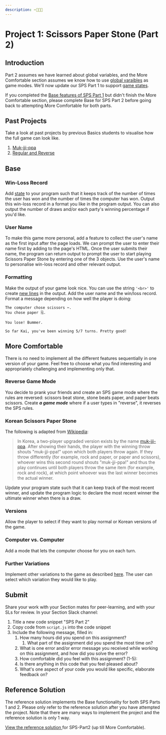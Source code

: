 ```yaml
---
description: ✂️📃💎🤩
---
```


# Project 1: Scissors Paper Stone (Part 2)

## Introduction

Part 2 assumes we have learned about global variables, and the More Comfortable section assumes we know how to use [global varaibles](../../8-managing-state-and-input-validation/8.1-program-lifecycle-and-state.md#global-variables) as game modes. We'll now update our SPS Part 1 to support [game states](../../8-managing-state-and-input-validation/8.2-program-state-for-game-modes.md#global-state-for-app-modes).

If you completed the [Base features of SPS Part 1](project-1-scissors-paper-stone-part-1.md#base) but didn't finish the More Comfortable section, please complete Base for SPS Part 2 before going back to attempting More Comfortable for both parts.

## Past Projects

Take a look at past projects by previous Basics students to visualise how the full game can look like.

1. [Muk-jji-ppa](https://lim-jiahao.github.io/basics-scissors-paper-stone/)
2. [Regular and Reverse](https://averygan.github.io/basics-scissors-paper-stone/)

## Base

### Win-Loss Record

Add [state](../../8-managing-state-and-input-validation/8.1-program-lifecycle-and-state.md) to your program such that it keeps track of the number of times the user has won and the number of times the computer has won. Output this win-loss record in a format you like in the program output. You can also output the number of draws and/or each party's winning percentage if you'd like.

### User Name

To make this game more personal, add a feature to collect the user's name as the first input after the page loads. We can prompt the user to enter their name first by adding to the page's HTML. Once the user submits their name, the program can return output to prompt the user to start playing Scissors Paper Stone by entering one of the 3 objects. Use the user's name to personalise win-loss record and other relevant output.

### Formatting

Make the output of your game look nice. You can use the string `'<br>'` to create [new lines](https://www.w3schools.com/TAGS/tag\_br.asp) in the output. Add the user name and the win/loss record. Format a message depending on how well the player is doing:

```
The computer chose scissors ✂️.
You chose paper 🗒.

You lose! Bummer.

So far Kai, you've been winning 5/7 turns. Pretty good!
```

## More Comfortable

There is no need to implement all the different features sequentially in one version of your game. Feel free to choose what you find interesting and appropriately challenging and implementing only that.

### Reverse Game Mode

You decide to prank your friends and create an SPS game mode where the rules are reversed: scissors beat stone, stone beats paper, and paper beats scissors. Create _**a game mode**_ where if a user types in "reverse", it reverses the SPS rules.&#x20;

### Korean Scissors Paper Stone

The following is adapted from [Wikipedia](https://en.wikipedia.org/wiki/Rock\_paper\_scissors#Adapted\_rules):

> In Korea, a two-player upgraded version exists by the name [muk-jji-ppa](https://en.wikipedia.org/wiki/Muk-jji-ppa). After showing their hands, the player with the winning throw shouts "muk-jji-ppa!" upon which both players throw again. If they throw differently (for example, rock and paper, or paper and scissors), whoever wins this second round shouts "muk-jji-ppa!" and thus the play continues until both players throw the same item (for example, rock and rock), at which point whoever was the last winner becomes the actual winner.

Update your program state such that it can keep track of the most recent winner, and update the program logic to declare the most recent winner the ultimate winner when there is a draw.

### Versions

Allow the player to select if they want to play normal or Korean versions of the game.

### Computer vs. Computer

Add a mode that lets the computer choose for you on each turn.

### Further Variations

Implement other variations to the game as described [here](https://en.wikipedia.org/wiki/Rock\_paper\_scissors#Variations). The user can select which variation they would like to play.

## Submit

Share your work with your Section mates for peer-learning, and with your SLs for review. In your Section Slack channel:

1. Title a new code snippet "SPS Part 2"
2. Copy code from `script.js` into the code snippet
3. Include the following message, filled in:
   1. How many hours did you spend on this assignment?
      1. What part of the assignment did you spend the most time on?
   2. What is one error and/or error message you received while working on this assignment, and how did you solve the error?
   3. How comfortable did you feel with this assignment? (1-5):
   4. Is there anything in this code that you feel pleased about?
   5. What's one aspect of your code you would like specific, elaborate feedback on?

## Reference Solution

The reference solution implements the Base functionality for both SPS Parts 1 and 2. Please only refer to the reference solution after you have attempted the project. Note that there are many ways to implement the project and the reference solution is only 1 way.

[View the reference solution ](https://github.com/rocketacademy/basics-scissors-paper-stone/tree/part2-inclMoreComfortable)for SPS-Part2 (up till More Comfortable).
